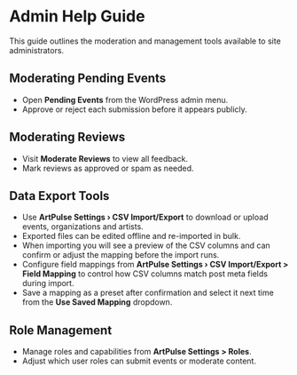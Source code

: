 # Admin Help Guide

This guide outlines the moderation and management tools available to site administrators.

## Moderating Pending Events
- Open **Pending Events** from the WordPress admin menu.
- Approve or reject each submission before it appears publicly.

## Moderating Reviews
- Visit **Moderate Reviews** to view all feedback.
- Mark reviews as approved or spam as needed.

## Data Export Tools
- Use **ArtPulse Settings › CSV Import/Export** to download or upload events, organizations and artists.
- Exported files can be edited offline and re-imported in bulk.
- When importing you will see a preview of the CSV columns and can confirm or adjust the mapping before the import runs.
- Configure field mappings from **ArtPulse Settings › CSV Import/Export > Field Mapping** to control how CSV columns match post meta fields during import.
- Save a mapping as a preset after confirmation and select it next time from the **Use Saved Mapping** dropdown.

## Role Management
- Manage roles and capabilities from **ArtPulse Settings > Roles**.
- Adjust which user roles can submit events or moderate content.

